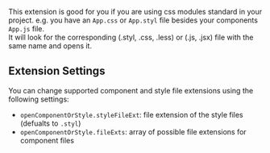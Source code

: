 This extension is good for you if you are using css modules standard in your project. e.g. you have an `App.css` or `App.styl` file besides your components `App.js` file.  
It will look for the corresponding (.styl, .css, .less) or (.js, .jsx) file with the same name and opens it. 

## Extension Settings

You can change supported component and style file extensions using the following settings:

* `openComponentOrStyle.styleFileExt`: file extension of the style files (defualts to `.styl`) 
* `openComponentOrStyle.fileExts`: array of possible file extensions for component files
